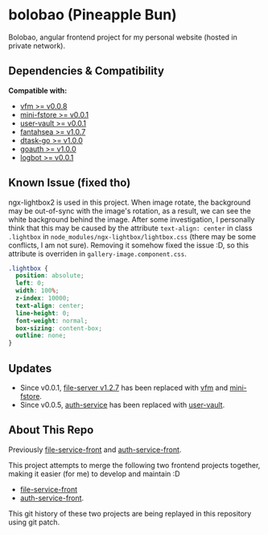 # bolobao (Pineapple Bun)

Bolobao, angular frontend project for my personal website (hosted in private network).

## Dependencies & Compatibility

**Compatible with:**

- [vfm >= v0.0.8](https://github.com/CurtisNewbie/vfm)
- [mini-fstore >= v0.0.1](https://github.com/CurtisNewbie/mini-fstore)
- [user-vault >= v0.0.1](https://github.com/CurtisNewbie/user-vault)
- [fantahsea >= v1.0.7](https://github.com/CurtisNewbie/fantahsea)
- [dtask-go >= v1.0.0](https://github.com/CurtisNewbie/dtask-go)
- [goauth >= v1.0.0](https://github.com/CurtisNewbie/goauth)
- [logbot >= v0.0.1](https://github.com/CurtisNewbie/logbot)

## Known Issue (fixed tho)

ngx-lightbox2 is used in this project. When image rotate, the background may be out-of-sync with the image's rotation, as a result, we can see the white background behind the image. After some investigation, I personally think that this may be caused by the attribute `text-align: center` in class `.lightbox` in `node_modules/ngx-lightbox/lightbox.css` (there may be some conflicts, I am not sure). Removing it somehow fixed the issue :D, so this attribute is overriden in `gallery-image.component.css`.

```css
.lightbox {
  position: absolute;
  left: 0;
  width: 100%;
  z-index: 10000;
  text-align: center;
  line-height: 0;
  font-weight: normal;
  box-sizing: content-box;
  outline: none;
}
```

## Updates

- Since v0.0.1, [file-server v1.2.7](https://github.com/CurtisNewbie/file-server/tree/v1.2.7) has been replaced with [vfm](https://github.com/curtisnewbie/vfm) and [mini-fstore](https://github.com/curtisnewbie/mini-fstore).
- Since v0.0.5, [auth-service](https://github.com/CurtisNewbie/auth-service) has been replaced with [user-vault](https://github.com/curtisnewbie/user-vault).

## About This Repo

Previously [file-service-front](https://github.com/CurtisNewbie/file-service-front) and [auth-service-front](https://github.com/CurtisNewbie/auth-service-front).

This project attempts to merge the following two frontend projects together, making it easier (for me) to develop and maintain :D

- [file-service-front](https://github.com/CurtisNewbie/file-service-front)
- [auth-service-front](https://github.com/CurtisNewbie/auth-service-front).

This git history of these two projects are being replayed in this repository using git patch.